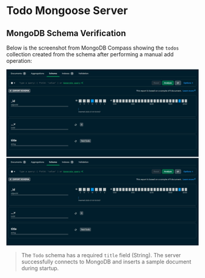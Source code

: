 # Todo Mongoose Server

## MongoDB Schema Verification

Below is the screenshot from MongoDB Compass showing the `todos` collection created from the schema after performing a manual add operation:

![MongoDB Compass Screenshot](Week_2/week2.1.jpg)
![MongoDB Compass Screenshot](Week_2/week2.1.jpg)

> The `Todo` schema has a required `title` field (String). The server successfully connects to MongoDB and inserts a sample document during startup.
